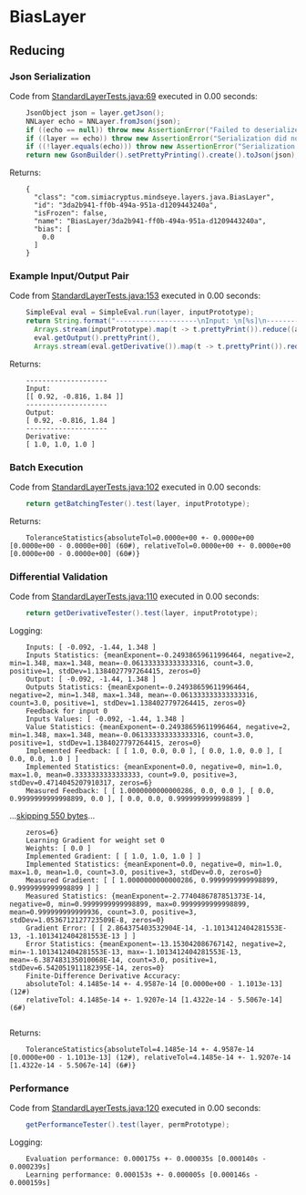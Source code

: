 # BiasLayer
## Reducing
### Json Serialization
Code from [StandardLayerTests.java:69](../../../../../../../../src/main/java/com/simiacryptus/mindseye/test/StandardLayerTests.java#L69) executed in 0.00 seconds: 
```java
    JsonObject json = layer.getJson();
    NNLayer echo = NNLayer.fromJson(json);
    if ((echo == null)) throw new AssertionError("Failed to deserialize");
    if ((layer == echo)) throw new AssertionError("Serialization did not copy");
    if ((!layer.equals(echo))) throw new AssertionError("Serialization not equal");
    return new GsonBuilder().setPrettyPrinting().create().toJson(json);
```

Returns: 

```
    {
      "class": "com.simiacryptus.mindseye.layers.java.BiasLayer",
      "id": "3da2b941-ff0b-494a-951a-d1209443240a",
      "isFrozen": false,
      "name": "BiasLayer/3da2b941-ff0b-494a-951a-d1209443240a",
      "bias": [
        0.0
      ]
    }
```



### Example Input/Output Pair
Code from [StandardLayerTests.java:153](../../../../../../../../src/main/java/com/simiacryptus/mindseye/test/StandardLayerTests.java#L153) executed in 0.00 seconds: 
```java
    SimpleEval eval = SimpleEval.run(layer, inputPrototype);
    return String.format("--------------------\nInput: \n[%s]\n--------------------\nOutput: \n%s\n--------------------\nDerivative: \n%s",
      Arrays.stream(inputPrototype).map(t -> t.prettyPrint()).reduce((a, b) -> a + ",\n" + b).get(),
      eval.getOutput().prettyPrint(),
      Arrays.stream(eval.getDerivative()).map(t -> t.prettyPrint()).reduce((a, b) -> a + ",\n" + b).get());
```

Returns: 

```
    --------------------
    Input: 
    [[ 0.92, -0.816, 1.84 ]]
    --------------------
    Output: 
    [ 0.92, -0.816, 1.84 ]
    --------------------
    Derivative: 
    [ 1.0, 1.0, 1.0 ]
```



### Batch Execution
Code from [StandardLayerTests.java:102](../../../../../../../../src/main/java/com/simiacryptus/mindseye/test/StandardLayerTests.java#L102) executed in 0.00 seconds: 
```java
    return getBatchingTester().test(layer, inputPrototype);
```

Returns: 

```
    ToleranceStatistics{absoluteTol=0.0000e+00 +- 0.0000e+00 [0.0000e+00 - 0.0000e+00] (60#), relativeTol=0.0000e+00 +- 0.0000e+00 [0.0000e+00 - 0.0000e+00] (60#)}
```



### Differential Validation
Code from [StandardLayerTests.java:110](../../../../../../../../src/main/java/com/simiacryptus/mindseye/test/StandardLayerTests.java#L110) executed in 0.00 seconds: 
```java
    return getDerivativeTester().test(layer, inputPrototype);
```
Logging: 
```
    Inputs: [ -0.092, -1.44, 1.348 ]
    Inputs Statistics: {meanExponent=-0.24938659611996464, negative=2, min=1.348, max=1.348, mean=-0.061333333333333316, count=3.0, positive=1, stdDev=1.1384027797264415, zeros=0}
    Output: [ -0.092, -1.44, 1.348 ]
    Outputs Statistics: {meanExponent=-0.24938659611996464, negative=2, min=1.348, max=1.348, mean=-0.061333333333333316, count=3.0, positive=1, stdDev=1.1384027797264415, zeros=0}
    Feedback for input 0
    Inputs Values: [ -0.092, -1.44, 1.348 ]
    Value Statistics: {meanExponent=-0.24938659611996464, negative=2, min=1.348, max=1.348, mean=-0.061333333333333316, count=3.0, positive=1, stdDev=1.1384027797264415, zeros=0}
    Implemented Feedback: [ [ 1.0, 0.0, 0.0 ], [ 0.0, 1.0, 0.0 ], [ 0.0, 0.0, 1.0 ] ]
    Implemented Statistics: {meanExponent=0.0, negative=0, min=1.0, max=1.0, mean=0.3333333333333333, count=9.0, positive=3, stdDev=0.4714045207910317, zeros=6}
    Measured Feedback: [ [ 1.0000000000000286, 0.0, 0.0 ], [ 0.0, 0.9999999999998899, 0.0 ], [ 0.0, 0.0, 0.9999999999998899 ]
```
...[skipping 550 bytes](etc/58.txt)...
```
    zeros=6}
    Learning Gradient for weight set 0
    Weights: [ 0.0 ]
    Implemented Gradient: [ [ 1.0, 1.0, 1.0 ] ]
    Implemented Statistics: {meanExponent=0.0, negative=0, min=1.0, max=1.0, mean=1.0, count=3.0, positive=3, stdDev=0.0, zeros=0}
    Measured Gradient: [ [ 1.0000000000000286, 0.9999999999998899, 0.9999999999998899 ] ]
    Measured Statistics: {meanExponent=-2.7740486787851373E-14, negative=0, min=0.9999999999998899, max=0.9999999999998899, mean=0.999999999999936, count=3.0, positive=3, stdDev=1.0536712127723509E-8, zeros=0}
    Gradient Error: [ [ 2.864375403532904E-14, -1.1013412404281553E-13, -1.1013412404281553E-13 ] ]
    Error Statistics: {meanExponent=-13.153042086767142, negative=2, min=-1.1013412404281553E-13, max=-1.1013412404281553E-13, mean=-6.387483135010068E-14, count=3.0, positive=1, stdDev=6.542051911182395E-14, zeros=0}
    Finite-Difference Derivative Accuracy:
    absoluteTol: 4.1485e-14 +- 4.9587e-14 [0.0000e+00 - 1.1013e-13] (12#)
    relativeTol: 4.1485e-14 +- 1.9207e-14 [1.4322e-14 - 5.5067e-14] (6#)
    
```

Returns: 

```
    ToleranceStatistics{absoluteTol=4.1485e-14 +- 4.9587e-14 [0.0000e+00 - 1.1013e-13] (12#), relativeTol=4.1485e-14 +- 1.9207e-14 [1.4322e-14 - 5.5067e-14] (6#)}
```



### Performance
Code from [StandardLayerTests.java:120](../../../../../../../../src/main/java/com/simiacryptus/mindseye/test/StandardLayerTests.java#L120) executed in 0.00 seconds: 
```java
    getPerformanceTester().test(layer, permPrototype);
```
Logging: 
```
    Evaluation performance: 0.000175s +- 0.000035s [0.000140s - 0.000239s]
    Learning performance: 0.000153s +- 0.000005s [0.000146s - 0.000159s]
    
```

